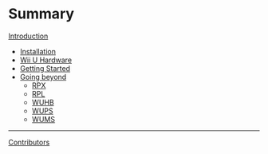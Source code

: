 # Summary

[Introduction](README.md)
- [Installation](./install.md)
- [Wii U Hardware](./hardware.md)
- [Getting Started](./getting-started.md)
- [Going beyond]()
    - [RPX]()
    - [RPL]()
    - [WUHB]()
    - [WUPS]()
    - [WUMS]() 

-----------

[Contributors]()
